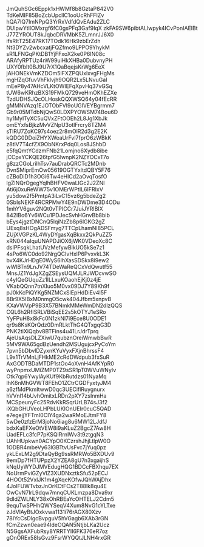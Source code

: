 JmQuhSGc6Eppk1xHWMf8b8GztaP842V0
TdKeMIF85BoZcbUpcllC1ooUcRhFFIZv
hQA7IQ7ImNPpQ3YrRxVdfdQvEAdu2ZLC
DUlpwYtIlOMxrgf6fC0gsPFq3Gaf9IqX
zkFA9SW6pibtALlwpyk4ICvPonIAElBt
J77ZYROUT8kJqbcDRVMbK5ZLmnrJJ6X0
ifsRItT25E47RK17TOdk16Hk9zbErZdh
Nt3DYZv2wbcxatjFQZfmo9LPPO9YhykM
sR1LFNGqPKtDB1YjFFxoX2ke0P6IN08c
ARAfyRPTUz4nW99uiHkXHBa0DubvnyPH
UXY0fblt0BJ9U7rX1QaBqejsKrWg6EeX
jAHONEkVmKZDOm5IFXZPQUxlxvgFHgMs
mgHZqGfuvVhFklvjh9OQR2Lx5LNvuGaI
mEeP8y47AHcVLKtOWIEFqXpvHq37vGSq
tUW6wKRhzBXS19FMkQ729veHmOKhEZXe
TzdUDHSJQcOLHoskQQXWSQ64y04fEcRR
gMMNVAzq1EJOTObFVI9oUGlVEYBgrmm7
Gb9r05MTdbNjQwS0LDXPYOWSM74Bou6D
hy1MyITyXC5uQVxZFtOOEh2L8Jg1XbJk
omEYxfsBjkzMvVZNpU3otlFrcry8TZM4
sTlRU7ZoKC97s4oez2r8mOlR2d3g2E2K
kQDG0DDoiZHYXWeaUrFvl7fprO6zWBkK
z8tlV7T4cfZX9ObNKrxPdq0Los8JShbD
e5fqQmtYCdzmFNb21Lomjno6Xydb8ibe
jCCpxYCKQE26tpfG5lwnpK2NZYOCxT7o
g8zzCGoLrilhTsv7auDrabQRCTc2MDnb
DvnSMiprEmOw05619OGTYxltdQBY5F76
cZBoDiD1h3OGi6Tw4eHlCd2aOvqTosfO
lgZlNQrOgegYqlhBHFV0waLIGc2J2ZNl
Ati6j0xuReWW75v1OMErWPtIL6IFRIxV
yu5dow2f5PmtpA3iLvC15vz6g5bdeZg2
0SbIsNEKF4RCRPMwY4E9nDWDme3D4ODu
1mhYV6guv2NQt0vTPICCr7JuiJYRIBIX
842IBo6Yv6WCu1PDJecSvhHGnvBb8bib
bEys4jgztDNCnQ5lqiNzZb8p6lGKG2gZ
UExq8sHOgADSFmyg7TTCpLhamNI85PCL
ZUjXVGPzKL4WyDYgasXqBkxx2QkPuZZ5
xRN044aIquUNAPDJiOX6jWK0VDeoXc8C
dsIPFsqkLhatUVzMefywBlkUO5kSe7z1
4sPo6WC0do92NrgQCIvHxlP6PvxvkL3K
bvX4KJrHDgE0WyS6lhXasSDSkx8i9ew2
wWlBTn9LnJV74TDeWaReQCxVdQwutf55
MnsJZ1YdJgXZgZSEysUQMJLRJWDcvwSO
c4yIQeGUquZz1ILLxuKOaohEjKj0z4jE
VKabQQnn7tnXIuo5M0vx09DJ7Y89Kh9f
pJ0kKcPiQYKg5NZMCxSlEpHdDiEv4I5F
8Br9X5IBxM0nmgO5cwk404Jfbm5xnpvB
KXaVWVpP9B3X57BNmkMMeWmDN2dlzQQS
CQL6h2RfISRLVBiSqEE2s5kOTYJ1eSRo
YyFPuH8x8kFc0N1zkNl7i9Ece8U0ODE1
qr9s8KsKQrQdz0DmRLktThG4QTxgqG3D
PNK2tiXiQqbv8BTFins4u41LrJdrTprq
AjeUsAqsDLZXiwU7qubznOreiWmwbBwR
5MV9WA65gdBzUendh2MSUgujcxPyCoYm
7pvn5bDbvlDZyxnKYuVyxFXjnBhrssF4
L9x1TrVMnLjFHkME2cRdDWdpub3fxSuR
AxGODTBDaMTDP1stOo4oXvnH4AfKYpR0
wyPnpmxUMiZMP0TZ9sSR1pT0WVuWNyIv
Otk7qp6YwylAyKUf9KbRutdzs01NyaMq
IhK6nMhGVWT8FEhO1ZCtrCGDFyxtyJM4
a6zfMdPkmItwwD0qc3UECiflRuygnurx
hVVnl14bUvhOmitxLRDn2pXY7zsInmHa
MCSpeunyFc25RdvKkRSqrUrLB74sJ3f2
iXQbGHUVeoLHPbLUKIOnUEIr0cuC5QAD
e7egejjYFTmI0CIY4ga2waRMoEJtmFY8
5wDe0zfzErM3joNo6iag8u6MW12LJdfJ
bdxKaEFXeOtVEW8i9aKLuZ2BgcZ7Aw8H
UadEFLc3fcP7pKSQlRrnIWv3t9ztgqN3
UAhHUpkwn0ACYpO0KCzrshJhjLtlpW0O
1ODBR4mbeVy63lGBTtvUsFvc7jYuq0pz
ykLExLM2g9DtaQyBg9ssRMRWo5BXDUv9
9emDp7fHTUPpzX2YZEA8gU7n3xgaijhS
kNqUyWYDJMVEdugHQG1BDCcFBXhqu7EX
NoUrmPviGZyVlZ3XUDNxztkSfu52pECJ
4HOOt52VxlJK1m4gXqeKOfwJQhWAjDhx
4JolFUWTvbzJnOrKCtFCs2T88lk8qu4E
OwCvN7IrL9dqw7mnqCUKLmzpa8Dva9xr
9dIdZWLNLY38xOhRBEaYcOHTELJ2Cdm5
9equTwSPHhQWYSeqV4Xum8NvG1cYLTxe
zJdVlAyBtJOxkvwa1131i76rAGX80Xzv
78IYcCsDlgcBvpguV5hVGagb6XAb3rGN
fCmZzwn0eae94ldeOQAN5NtjbLKa2Ucz
N5GgsAXFubRsy8YRRTYII6FK376eR7oz
gOnOREx58IsGvz9FsrWYQQtJLNH4rxGR
